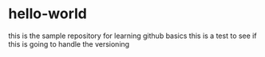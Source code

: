 # hello-world
this is the sample repository for learning github basics
this is a test to see if this is going to handle the versioning
